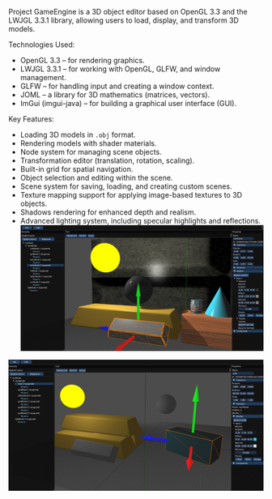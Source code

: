 Project GameEngine is a 3D object editor based on OpenGL 3.3 and the LWJGL 3.3.1 library, allowing users to load, display, and transform 3D models.

 Technologies Used:

- OpenGL 3.3 – for rendering graphics.  
- LWJGL 3.3.1 – for working with OpenGL, GLFW, and window management.  
- GLFW – for handling input and creating a window context.  
- JOML – a library for 3D mathematics (matrices, vectors).  
- ImGui (imgui-java) – for building a graphical user interface (GUI).  

 Key Features:

- Loading 3D models in `.obj` format.  
- Rendering models with shader materials.  
- Node system for managing scene objects.  
- Transformation editor (translation, rotation, scaling).  
- Built-in grid for spatial navigation.  
- Object selection and editing within the scene.  
- Scene system for saving, loading, and creating custom scenes.  
- Texture mapping support for applying image-based textures to 3D objects.  
- Shadows rendering for enhanced depth and realism.  
- Advanced lighting system, including specular highlights and reflections.  
![Screenshot](https://github.com/Ozzzmanov/GameEngine/blob/master/2.png)

![Screenshot](https://github.com/Ozzzmanov/GameEngine/blob/master/1.png)
